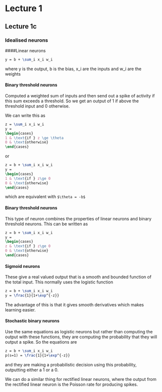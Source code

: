 # Lecture 1
## Lecture 1c

### Idealised neurons
####Linear neurons
```latex
y = b + \sum_i x_i w_i
```
where y is the output, b is the bias, x_i are the inputs and w_i are the weights

#### Binary threshold neurons
Computed a weighted sum of inputs and then send out a spike of activity if this sum exceeds a threshold. So we get an output of 1 if above the threshold input and 0 otherwise.

We can write this as
```latex
z = \sum_i x_i w_i
y = 
\begin{cases}
1 & \text{if } z \ge \theta
0 & \text{otherwise}
\end{cases}
```
or
```latex
z = b + \sum_i x_i w_i
y = 
\begin{cases}
1 & \text{if } z\ge 0
0 & \text{otherwise}
\end{cases}
```
which are equivalent with `$\theta = -b$`

#### Binary threshold neurons
This type of neuron combines the properties of linear neurons and binary threshold neurons. This can be written as
```latex
z = b + \sum_i x_i w_i
y = 
\begin{cases}
z & \text{if } z\ge 0
0 & \text{otherwise}
\end{cases}
```

#### Sigmoid neurons
These give a real valued output that is a smooth and bounded function of the total input. This normally uses the logistic function
```latex
z = b + \sum_i x_i w_i
y = \frac{1}{1+\exp^{-z}} 
```
The advantage of this is that it gives smooth derivatives which makes learning easier.

#### Stochastic binary neurons
Use the same equations as logistic neurons but rather than computing the output with these functions, they are computing the probability that they will output a spike. So the equations are
```latex
z = b + \sum_i x_i w_i
p(s=1) = \frac{1}{1+\exp^{-z}} 
```
and they are making a probabilistic decision using this probability, outputting either a 1 or a 0.

We can do a similar thing for rectified linear neurons, where the output from the rectified linear neuron is the Poisson rate for producing spikes.